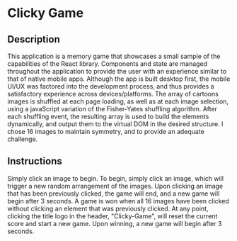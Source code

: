# Clicky Game

## Description
This application is a memory game that showcases a small sample of the capabilities of the React library. Components and state are managed throughout the application to provide the user with an experience similar to that of native mobile apps. Although the app is built desktop first, the mobile UI/UX was factored into the development process, and thus provides a satisfactory experience across devices/platforms. The array of cartoons images is shuffled at each page loading, as well as at each image selection, using a javaScript variation of the Fisher-Yates shuffling algorithm. After each shuffling event, the resulting array is used to build the elements dynamically, and output them to the virtual DOM in the desired structure. I chose 16 images to maintain symmetry, and to provide an adequate challenge. 

## Instructions
Simply click an image to begin. To begin, simply click an image, which will trigger a new random arrangement of the images. Upon clicking an image that has been previously clicked, the game will end, and a new game will begin after 3 seconds. A game is won when all 16 images have been clicked without clicking an element that was previously clicked. At any point, clicking the title logo in the header, "Clicky-Game", will reset the current score and start a new game. Upon winning, a new game will begin after 3 seconds.  


